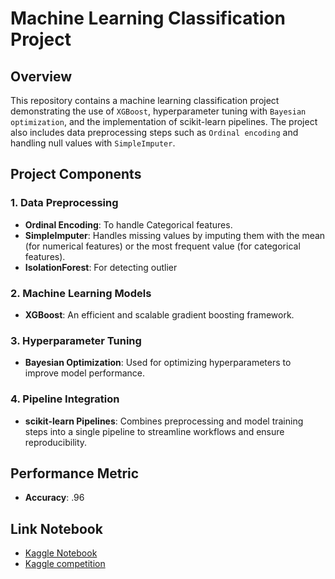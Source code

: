 # Machine Learning Classification Project

## Overview

This repository contains a machine learning classification project demonstrating the use of `XGBoost`, hyperparameter tuning with `Bayesian optimization`, and the implementation of scikit-learn pipelines. The project also includes data preprocessing steps such as `Ordinal encoding` and handling null values with `SimpleImputer`.

## Project Components

### 1. **Data Preprocessing**
- **Ordinal Encoding**: To handle Categorical features.
- **SimpleImputer**: Handles missing values by imputing them with the mean (for numerical features) or the most frequent value (for categorical features).
- **IsolationForest**: For detecting outlier

### 2. **Machine Learning Models**
- **XGBoost**: An efficient and scalable gradient boosting framework.

### 3. **Hyperparameter Tuning**
- **Bayesian Optimization**: Used for optimizing hyperparameters to improve model performance.

### 4. **Pipeline Integration**
- **scikit-learn Pipelines**: Combines preprocessing and model training steps into a single pipeline to streamline workflows and ensure reproducibility.

## **Performance Metric**
-  **Accuracy**:  .96
## Link Notebook
-  [Kaggle Notebook](https://www.kaggle.com/code/aliabdelmenam/poisonous-mushroomsv3)
-  [Kaggle competition](https://www.kaggle.com/competitions/playground-series-s4e8)

